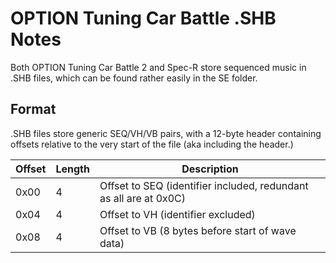 OPTION Tuning Car Battle .SHB Notes
===================================
Both OPTION Tuning Car Battle 2 and Spec-R store sequenced music in .SHB files, which can be found rather easily in the SE folder.

Format
------

.SHB files store generic SEQ/VH/VB pairs, with a 12-byte header containing offsets relative to the very start of the file (aka including the header.)

|Offset|Length|Description                                                      |
|------|------|-----------------------------------------------------------------|
|  0x00|     4|Offset to SEQ (identifier included, redundant as all are at 0x0C)|
|  0x04|     4|Offset to VH (identifier excluded)                               |
|  0x08|     4|Offset to VB (8 bytes before start of wave data)                 |
